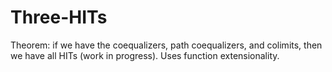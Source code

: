 # Three-HITs
Theorem: if we have the coequalizers, path coequalizers, and colimits, then we have all HITs (work in progress).
Uses function extensionality.
